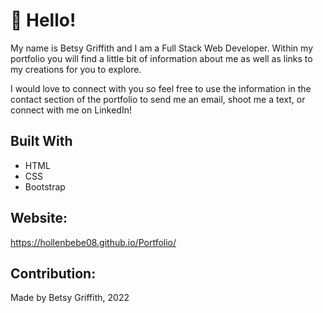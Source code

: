# 👋 Hello!
My name is Betsy Griffith and I am a Full Stack Web Developer. Within my portfolio you will find a little bit of information about me as well as links to my creations for you to explore. 

I would love to connect with you so feel free to use the information in the contact section of the portfolio to send me an email, shoot me a text, or connect with me on LinkedIn!

## Built With
* HTML
* CSS
* Bootstrap

## Website:
https://hollenbebe08.github.io/Portfolio/

## Contribution:
Made by Betsy Griffith, 2022
